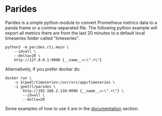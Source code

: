 # Parides

Parides is a simple python module to convert Prometheus metrics data to a panda frame or a comma-separated file. 
The following python example will export all metrics there are from the last 20 minutes to a default local timeseries 
folder called "timeseries". 

    python3 -m parides.cli.main \
        --id=all \
        --delta=20 \
        http://127.0.0.1:9090 {__name__=~\".+\"}


Alternatively, if you prefer docker do:        


    docker run \
        -v $(pwd)/timeseries:/usr/src/app/timeseries \
        -i goettl/parides \
            http://192.168.2.110:9090 {__name__=~\".+\"} \
            --id=all \
            --delta=20 

Some examples of how to use it are in the [documentation](docs/index.md) section.